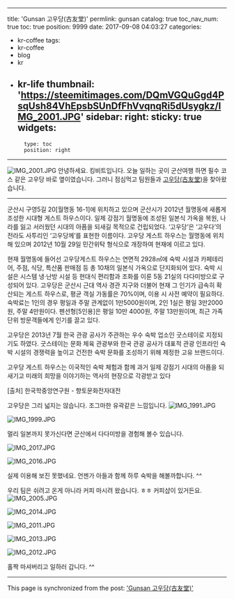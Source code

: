 
---
title: 'Gunsan 고우당(古友堂)'
permlink: gunsan
catalog: true
toc_nav_num: true
toc: true
position: 9999
date: 2017-09-08 04:03:27
categories:
- kr-coffee
tags:
- kr-coffee
- blog
- kr
- kr-life
thumbnail: 'https://steemitimages.com/DQmVGQuGgd4PsqUsh84VhEpsbSUnDfFhVvqnqRi5dUsygkz/IMG_2001.JPG'
sidebar:
    right:
        sticky: true
widgets:
    -
        type: toc
        position: right
---


![IMG_2001.JPG](https://steemitimages.com/DQmVGQuGgd4PsqUsh84VhEpsbSUnDfFhVvqnqRi5dUsygkz/IMG_2001.JPG)
안녕하세요.  킹비트입니다.  오늘 일하는 곳이 군산여행 하면 필수 코스 같은 고우당 바로 옆이였습니다.  그러니 점심먹고 팀원들과  [고우당(古友堂)](http://www.gowoodang.com)을 찾아왔습니다. 


-----
군산시 구영5길 20[월명동 16-1]에 위치하고 있으며 군산시가 2012년 월명동에 새롭게 조성한 시대형 게스트 하우스이다. 
일제 강점기 월명동에 조성된 일본식 가옥을 복원, 나라를 잃고 서러웠던 시대의 아픔을 되새길 목적으로 건립되었다. ‘고우당’은 ‘고우다’의 전라도 사투리인 ‘고우당께’를 표현한 이름이다. 
고우당 게스트 하우스는 월명동에 위치해 있으며 2012년 10월 29일 민간위탁 형식으로 개장하여 현재에 이르고 있다.
 
현재 월명동에 들어선 고우당게스트 하우스는 연면적 2928㎡에 숙박 시설과 카페테리어, 주점, 식당, 특산품 판매점 등 총 10채의 일본식 가옥으로 단지화되어 있다. 숙박 시설은 시스템 냉·난방 시설 등 현대식 편리함과 조화를 이룬 5동 21실의 다다미방으로 구성되어 있다. 
고우당은 군산시 근대 역사 경관 지구와 더불어 현재 그 인기가 급속히 확산되는 게스트 하우스로, 평균 객실 가동률은 70%이며, 이용 시 사전 예약이 필요하다.
숙박료는 1인의 경우 평일과 주말 관계없이 1만5000원이며, 2인 1실은 평일 3만2000원, 주말 4만원이다. 펜션형[5인용]은 평일 10만 4000원, 주말 13만원이며, 최근 가족 단위 방문객들에게 인기를 끌고 있다.

고우당은 2013년 7월 한국 관광 공사가 주관하는 우수 숙박 업소인 굿스테이로 지정되기도 하였다.
굿스테이는 문화 체육 관광부와 한국 관광 공사가 대표적 관광 인프라인 숙박 시설의 경쟁력을 높이고 건전한 숙박 문화를 조성하기 위해 제정한 고유 브랜드이다.

고우당 게스트 하우스는 이국적인 숙박 체험과 함께 과거 일제 강점기 시대의 아픔을 되새기고 미래의 희망을 이야기하는 역사의 현장으로 각광받고 있다

[출처] 한국학중앙연구원 - 향토문화전자대전 







고우당은 그리 넓지는 않습니다. 조그마한 유곽같은 느낌입니다. 
![IMG_1991.JPG](https://steemitimages.com/DQmUeCC7V4eSuQ2J7EYRidpm519b4minzA3PnVJuA67wB6p/IMG_1991.JPG)

![IMG_1999.JPG](https://steemitimages.com/DQmf7iL8fWELvzKn7icvA1KY5z6aRgthpvZab8vGV2FuisQ/IMG_1999.JPG)

멀리 일본까지 못가신다면 군산에서 다다미방을 경험해 볼수 있습니다.  

![IMG_2017.JPG](https://steemitimages.com/DQmaQ6o7CR1yprT4DXs8CwKkBNiam6MxMqKiJtHBQaErRwN/IMG_2017.JPG)

![IMG_2016.JPG](https://steemitimages.com/DQmQGjJffpNEy1tK2mEpZnudDEErvz7nT7tRd7XERrzWHpm/IMG_2016.JPG)

실제 이용해 보진 못했네요. 언젠가 아들과 함께 하루 숙박을 해볼까합니다. ^^ 

우리 팀은 쉬려고 온게 아니라 커피 마시려 왔습니다. ㅎㅎ
커피샵이 있거든요. 
![IMG_2005.JPG](https://steemitimages.com/DQmQmby1S4KESVq7wtNB7ap1WL2B8G4JvEB7gKxLCyq58hR/IMG_2005.JPG)

![IMG_2014.JPG](https://steemitimages.com/DQmNoKFCy7RVE1KGMVtkWnHopuQRFx9WxuyRoVQeSyFRXnp/IMG_2014.JPG)

![IMG_2011.JPG](https://steemitimages.com/DQmRCAJ8DAq1btJkQHbbWxRxQHkXZiNXEAwNddXAAunyurw/IMG_2011.JPG)

![IMG_2013.JPG](https://steemitimages.com/DQmSunUvnA2uxNt89w5wgbrqPtr8CyyxpP4pNq4XCyar1yP/IMG_2013.JPG)

![IMG_2012.JPG](https://steemitimages.com/DQmU7VqeSST3exKis5UgxXomiSYsUkXcANajMDZQeCXWs5e/IMG_2012.JPG)

홀짝 마셔버리고 일하러 갑니다. ^^

- - -

This page is synchronized from the post: ['Gunsan 고우당(古友堂)'](https://steemit.com/@kingbit/gunsan)
